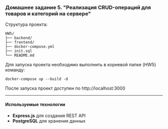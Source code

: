 ### Домашнее задание 5. "Реализация CRUD-операций для товаров и категорий на сервере"

Структура проекта:
```
HW5/
├── backend/
├── frontend/
├── docker-compose.yml
├── init.sql
└── README.md
```

Для запуска проекта необходимо выполнить в корневой папке (HW5) команду:
```
docker-compose up --build -d
```

После запуска проект доступен по http://localhost:3000
___
#### Используемые технологии
* **Express.js** для создания REST API
* **PostgreSQL** для хранения данных
